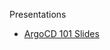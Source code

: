 Presentations

* [ArgoCD 101 Slides](https://talks.godoc.org/github.com/namku/GitOps-talk/101/argocd-101.slide)
